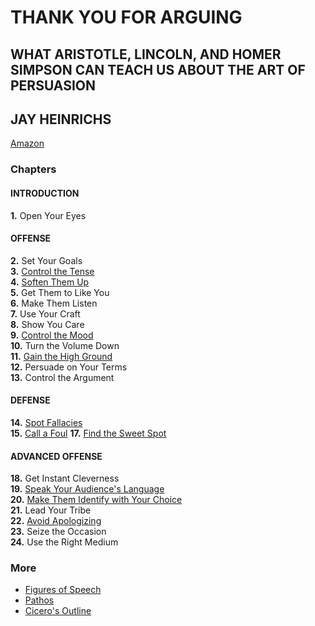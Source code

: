 # THANK YOU FOR ARGUING
## WHAT ARISTOTLE, LINCOLN, AND HOMER SIMPSON CAN TEACH US ABOUT THE ART OF PERSUASION
## JAY HEINRICHS
[Amazon](https://www.amazon.com/Thank-You-Arguing-Revised-Updated/dp/0385347758/ref=sr_1_1?ie=UTF8&qid=1488659508&sr=8-1&keywords=THANK+YOU+for+arguing)

### Chapters  
#### INTRODUCTION  
**1.** Open Your Eyes  

#### OFFENSE  
**2.** Set Your Goals  
**3.** [Control the Tense](chapter_03.md)  
**4.** [Soften Them Up](chapter_04.md)  
**5.** Get Them to Like You  
**6.** Make Them Listen  
**7.** Use Your Craft  
**8.** Show You Care  
**9.** [Control the Mood](chapter_09.md)  
**10.** Turn the Volume Down  
**11.** [Gain the High Ground](chapter_11.md)  
**12.** Persuade on Your Terms  
**13.** Control the Argument

#### DEFENSE  
**14.** [Spot Fallacies](chapter_14.md)  
**15.** [Call a Foul](chapter_15.md)
**17.** [Find the Sweet Spot](chapter_17.md)  

#### ADVANCED OFFENSE  
**18.** Get Instant Cleverness  
**19.** [Speak Your Audience's Language](chapter_19.md)  
**20.** [Make Them Identify with Your Choice](chapter_20.md)  
**21.** Lead Your Tribe  
**22.** [Avoid Apologizing](chapter_22.md)  
**23.** Seize the Occasion  
**24.** Use the Right Medium

### More
- [Figures of Speech](figures_of_speech.md)  
- [Pathos](pathos.md)
- [Cicero's Outline](ciceros_outline.md)
